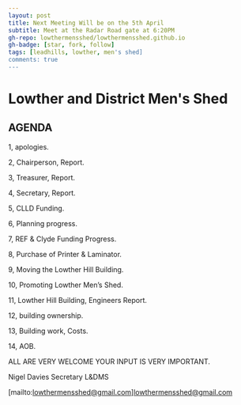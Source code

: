 ```yaml
---
layout: post
title: Next Meeting Will be on the 5th April
subtitle: Meet at the Radar Road gate at 6:20PM
gh-repo: lowthermensshed/lowthermensshed.github.io
gh-badge: [star, fork, follow]
tags: [leadhills, lowther, men's shed]
comments: true
---
```

# Lowther and District Men's Shed

## AGENDA 

1, apologies. 

2, Chairperson, Report. 

3, Treasurer, Report.  

4, Secretary, Report. 

5, CLLD Funding. 

6, Planning progress. 

7, REF & Clyde Funding Progress. 

8, Purchase of Printer & Laminator. 

9, Moving the Lowther Hill Building. 

10, Promoting Lowther Men’s Shed. 

11, Lowther Hill Building, Engineers Report. 

12, building ownership. 

13, Building work, Costs. 

14, AOB. 

ALL ARE VERY WELCOME YOUR INPUT IS VERY IMPORTANT. 

Nigel Davies Secretary L&DMS

[mailto:lowthermensshed@gmail.com]lowthermensshed@gmail.com
